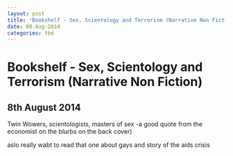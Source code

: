 ```yaml
---
layout: post
title: 'Bookshelf - Sex, Scientology and Terrorism (Narrative Non Fiction)'
date: 08-Aug-2014
categories: tbd
---
```


# Bookshelf - Sex, Scientology and Terrorism (Narrative Non Fiction)

## 8th August 2014

Twin Wowers,   scientologists, masters of sex -a good quote from the economist on the blurbs on the back cover)

 

aslo really wabt to read that one about gays and story of the aids crisis
